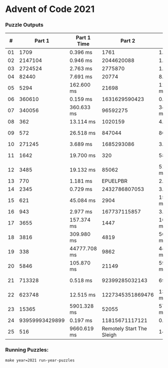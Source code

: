 <h1>Advent of Code 2021</h1>
<h3>Puzzle Outputs</h3>
<table>

<thead>

<tr><th>#  </th><th>Part 1        </th><th>Part 1 Time  </th><th>Part 2                   </th><th>Part 2 Time  </th><th>Tests  </th><th>Tests Time  </th></tr>

</thead>

<tbody>

<tr><td>01 </td><td>1709          </td><td>0.396 ms     </td><td>1761                     </td><td>1.013 ms     </td><td>2      </td><td>1.471 ms    </td></tr>

<tr><td>02 </td><td>2147104       </td><td>0.946 ms     </td><td>2044620088               </td><td>1.019 ms     </td><td>2      </td><td>2.143 ms    </td></tr>

<tr><td>03 </td><td>2724524       </td><td>2.763 ms     </td><td>2775870                  </td><td>1.256 ms     </td><td>2      </td><td>4.496 ms    </td></tr>

<tr><td>04 </td><td>82440         </td><td>7.691 ms     </td><td>20774                    </td><td>8.791 ms     </td><td>2      </td><td>15.997 ms   </td></tr>

<tr><td>05 </td><td>5294          </td><td>162.600 ms   </td><td>21698                    </td><td>113.520 ms   </td><td>2      </td><td>297.274 ms  </td></tr>

<tr><td>06 </td><td>360610        </td><td>0.159 ms     </td><td>1631629590423            </td><td>0.468 ms     </td><td>2      </td><td>1.108 ms    </td></tr>

<tr><td>07 </td><td>340056        </td><td>360.633 ms   </td><td>96592275                 </td><td>349.208 ms   </td><td>2      </td><td>706.048 ms  </td></tr>

<tr><td>08 </td><td>362           </td><td>13.114 ms    </td><td>1020159                  </td><td>4.697 ms     </td><td>2      </td><td>10.052 ms   </td></tr>

<tr><td>09 </td><td>572           </td><td>26.518 ms    </td><td>847044                   </td><td>86.257 ms    </td><td>2      </td><td>114.602 ms  </td></tr>

<tr><td>10 </td><td>271245        </td><td>3.689 ms     </td><td>1685293086               </td><td>3.811 ms     </td><td>2      </td><td>7.807 ms    </td></tr>

<tr><td>11 </td><td>1642          </td><td>19.700 ms    </td><td>320                      </td><td>58.034 ms    </td><td>3      </td><td>139.631 ms  </td></tr>

<tr><td>12 </td><td>3485          </td><td>19.132 ms    </td><td>85062                    </td><td>511.682 ms   </td><td>4      </td><td>550.364 ms  </td></tr>

<tr><td>13 </td><td>770           </td><td>1.181 ms     </td><td>EPUELPBR                 </td><td>2.298 ms     </td><td>2      </td><td>1.752 ms    </td></tr>

<tr><td>14 </td><td>2345          </td><td>0.729 ms     </td><td>2432786807053            </td><td>3.411 ms     </td><td>2      </td><td>4.885 ms    </td></tr>

<tr><td>15 </td><td>621           </td><td>45.084 ms    </td><td>2904                     </td><td>1563.055 ms  </td><td>2      </td><td>1544.841 ms </td></tr>

<tr><td>16 </td><td>943           </td><td>2.977 ms     </td><td>167737115857             </td><td>3.378 ms     </td><td>16     </td><td>8.390 ms    </td></tr>

<tr><td>17 </td><td>3655          </td><td>157.374 ms   </td><td>1447                     </td><td>160.495 ms   </td><td>2      </td><td>335.078 ms  </td></tr>

<tr><td>18 </td><td>3816          </td><td>309.980 ms   </td><td>4819                     </td><td>5036.452 ms  </td><td>3      </td><td>5216.300 ms </td></tr>

<tr><td>19 </td><td>338           </td><td>44777.708 ms </td><td>9862                     </td><td>44752.712 ms </td><td>2      </td><td>93054.638 ms</td></tr>

<tr><td>20 </td><td>5846          </td><td>105.870 ms   </td><td>21149                    </td><td>5991.434 ms  </td><td>2      </td><td>7007.863 ms </td></tr>

<tr><td>21 </td><td>713328        </td><td>0.518 ms     </td><td>92399285032143           </td><td>69.438 ms    </td><td>2      </td><td>102.977 ms  </td></tr>

<tr><td>22 </td><td>623748        </td><td>12.515 ms    </td><td>1227345351869476         </td><td>1382.660 ms  </td><td>4      </td><td>1417.841 ms </td></tr>

<tr><td>23 </td><td>15365         </td><td>5901.328 ms  </td><td>52055                    </td><td>5722.059 ms  </td><td>2      </td><td>19620.422 ms</td></tr>

<tr><td>24 </td><td>93959993429899</td><td>0.197 ms     </td><td>11815671117121           </td><td>0.192 ms     </td><td>1      </td><td>0.590 ms    </td></tr>

<tr><td>25 </td><td>516           </td><td>9660.619 ms  </td><td>Remotely Start The Sleigh</td><td>14.343 ms    </td><td>2      </td><td>9971.019 ms </td></tr>

</tbody>

</table>

<h3>Running Puzzles:</h3>
<p><code>make year=2021 run-year-puzzles</code></p>